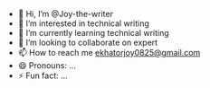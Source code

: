 - 👋 Hi, I’m @Joy-the-writer
- 👀 I’m interested in technical writing 
- 🌱 I’m currently learning technical writing 
- 💞️ I’m looking to collaborate on expert 
- 📫 How to reach me ekhatorjoy0825@gmail.com
- 😄 Pronouns: ...
- ⚡ Fun fact: ...

<!---
Joy-the-writer is a ✨ special ✨ repository because its `README.md` (this file) appears on your GitHub profile.
You can click the Preview link to take a look at your changes.
--->
